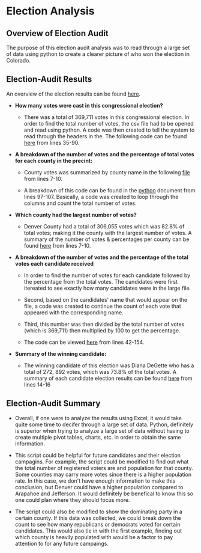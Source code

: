 # **Election Analysis**

## **Overview of Election Audit**
The purpose of this election audit analysis was to read through a large set of data using python to create a clearer picture of who won the election in Colorado. 

## **Election-Audit Results** 
An overview of the election results can be found [here](https://github.com/tutran90/Election_Analysis/blob/main/analysis/election_analysis.txt).

- **How many votes were cast in this congressional election?**

    - There was a total of 369,711 votes in this congressional election. In order to find the total number of votes, the csv file had to be opened and read using python. A code was then created to tell the system to read through the headers in the. The following code can be found [here](https://github.com/tutran90/Election_Analysis/blob/main/PyPoll_Challenge.py) from lines 35-90.

- **A  breakdown of the number of votes and the percentage of total votes for each county in the precint:**

    - County votes was summarized by county name in the following [file](https://github.com/tutran90/Election_Analysis/blob/main/analysis/election_analysis.txt) from lines 7-10. 

    - A breakdown of this code can be found in the [python](https://github.com/tutran90/Election_Analysis/blob/main/PyPoll_Challenge.py) document from lines 97-107. Basically, a code was created to loop through the columns and count the total number of votes. 
    
- **Which county had the largest number of votes?** 

    - Denver County had a total of 306,055 votes which was 82.8% of total votes; making it the county with the largest number of votes. A summary of the number of votes & percentages per county can be found [here](https://github.com/tutran90/Election_Analysis/blob/main/analysis/election_analysis.txt) from lines 7-10.

- **A breakdown of the number of votes and the percentage of the total votes each candidate received**

    - In order to find the number of votes for each candidate followed by the percentage from the total votes. The candidates were first itereated to see exactly how many candidates were in the large file. 

    - Second, based on the candidates' name that would appear on the file, a code was created to continue the count of each vote that appeared with the corresponding name.

    - Third, this number was then divided by the total number of votes (which is 369,711) then multiplied by 100 to get the percentage. 
    - The code can be viewed [here](https://github.com/tutran90/Election_Analysis/blob/main/PyPoll_Challenge.py) from lines 42-154.

- **Summary of the winning candidate:**
    - The winning candidate of this election was Diana DeGette who has a total of 272, 892 votes, which was 73.8% of the total votes. A summary of each candidate election results can be found [here](https://github.com/tutran90/Election_Analysis/blob/main/analysis/election_analysis.txt) from lines 14-16

## **Election-Audit Summary**

-   Overall, if one were to analyze the results using Excel, it would take quite some time to decifer through a large set of data. Python, definitely is superior when trying to analyze a large set of data without having to create multiple pivot tables, charts, etc. in order to obtain the same information.

- This script could be helpful for future candidates and their election campagins. For example, the script could be modified to find out what the total number of registered voters are and population for that county. Some counties may carry more votes since there is a higher population rate. In this case, we don't have enough information to make this conclusion, but Denver could have a higher population compared to Arapahoe and Jefferson. It would definitely be benefical to know this so one could plan where they should focus more. 

- The script could also be modified to show the dominating party in a certain county. If this data was collected, we could break down the count to see how many republicans or democrats voted for certain candidates. This would also tie in with the first example, finding out which county is heavily populated with would be a factor to pay attention to for any future campaings. 